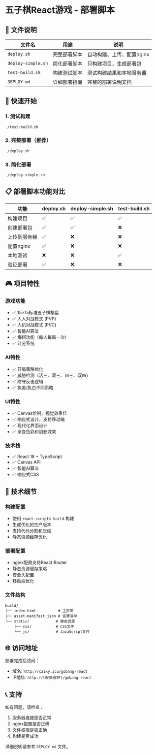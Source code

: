 # 五子棋React游戏 - 部署脚本

## 📁 文件说明

| 文件名 | 用途 | 说明 |
|--------|------|------|
| `deploy.sh` | 完整部署脚本 | 自动构建、上传、配置nginx |
| `deploy-simple.sh` | 简化部署脚本 | 只构建项目，生成部署包 |
| `test-build.sh` | 构建测试脚本 | 测试构建结果和本地服务器 |
| `DEPLOY.md` | 详细部署指南 | 完整的部署说明文档 |

## 🚀 快速开始

### 1. 测试构建
```bash
./test-build.sh
```

### 2. 完整部署（推荐）
```bash
./deploy.sh
```

### 3. 简化部署
```bash
./deploy-simple.sh
```

## 📋 部署脚本功能对比

| 功能 | deploy.sh | deploy-simple.sh | test-build.sh |
|------|-----------|------------------|---------------|
| 构建项目 | ✅ | ✅ | ✅ |
| 创建部署包 | ✅ | ✅ | ❌ |
| 上传到服务器 | ✅ | ❌ | ❌ |
| 配置nginx | ✅ | ❌ | ❌ |
| 本地测试 | ❌ | ❌ | ✅ |
| 验证部署 | ✅ | ❌ | ❌ |

## 🎮 项目特性

### 游戏功能
- ✅ 15×15标准五子棋棋盘
- ✅ 人人对战模式 (PVP)
- ✅ 人机对战模式 (PVC)
- ✅ 智能AI算法
- ✅ 悔棋功能（每人每局一次）
- ✅ 计分系统

### AI特性
- ✅ 开局策略优化
- ✅ 威胁检测（活三、双三、四三、双四）
- ✅ 防守反击逻辑
- ✅ 执黑/执白不同策略

### UI特性
- ✅ Canvas绘制，视觉效果佳
- ✅ 响应式设计，支持移动端
- ✅ 现代化界面设计
- ✅ 渐变色彩和阴影效果

### 技术栈
- ✅ React 18 + TypeScript
- ✅ Canvas API
- ✅ 智能AI算法
- ✅ 响应式CSS

## 🔧 技术细节

### 构建配置
- 使用 `react-scripts build` 构建
- 生成优化的生产版本
- 支持代码分割和压缩
- 静态资源缓存优化

### 部署配置
- nginx配置支持React Router
- 静态资源缓存策略
- 安全头配置
- 移动端优化

### 文件结构
```
build/
├── index.html          # 主页面
├── asset-manifest.json # 资源清单
└── static/            # 静态资源
    ├── css/           # CSS文件
    └── js/            # JavaScript文件
```

## 🌐 访问地址

部署完成后访问：
- 域名: `http://caixy.icu/gobang-react`
- IP地址: `http://[服务器IP]/gobang-react`

## 📞 支持

如有问题，请检查：
1. 服务器连接是否正常
2. nginx配置是否正确
3. 文件权限是否正确
4. 构建是否成功

详细说明请参考 `DEPLOY.md` 文件。
